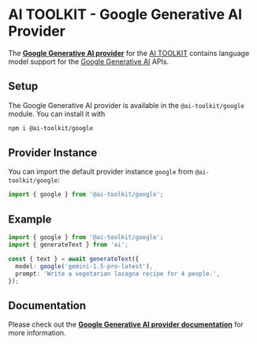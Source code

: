# AI TOOLKIT - Google Generative AI Provider

The **[Google Generative AI provider](https://sdk.khulnasoft.com/providers/ai-toolkit-providers/google-generative-ai)** for the [AI TOOLKIT](https://sdk.khulnasoft.com/docs) contains language model support for the [Google Generative AI](https://ai.google/discover/generativeai/) APIs.

## Setup

The Google Generative AI provider is available in the `@ai-toolkit/google` module. You can install it with

```bash
npm i @ai-toolkit/google
```

## Provider Instance

You can import the default provider instance `google` from `@ai-toolkit/google`:

```ts
import { google } from '@ai-toolkit/google';
```

## Example

```ts
import { google } from '@ai-toolkit/google';
import { generateText } from 'ai';

const { text } = await generateText({
  model: google('gemini-1.5-pro-latest'),
  prompt: 'Write a vegetarian lasagna recipe for 4 people.',
});
```

## Documentation

Please check out the **[Google Generative AI provider documentation](https://sdk.khulnasoft.com/providers/ai-toolkit-providers/google-generative-ai)** for more information.
